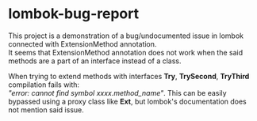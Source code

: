 # lombok-bug-report

This project is a demonstration of a bug/undocumented issue in lombok connected with ExtensionMethod annotation. <br/>
It seems that ExtensionMethod annotation does not work when the said methods are a part of an interface instead of a class. <br/>

When trying to extend methods with interfaces **Try**, **TrySecond**, **TryThird** compilation fails with: <br/>
_"error: cannot find symbol xxxx.method_name"_.
This can be easily bypassed using a proxy class like **Ext**, but lombok's documentation does not mention said issue.
